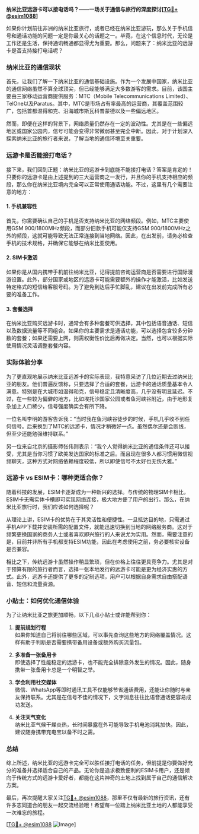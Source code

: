 **纳米比亚远游卡可以接电话吗？——一场关于通信与旅行的深度探讨[[TG💪+ @esim1088](https://t.me/s/esim1088)]**

如果你计划前往非洲的纳米比亚旅行，或者已经在纳米比亚游玩，那么关于手机信号和通话功能的问题一定是你最关心的话题之一。毕竟，在这个信息时代，无论是工作还是生活，保持通讯畅通都显得尤为重要。那么，问题来了：纳米比亚的远游卡是否支持接打电话呢？

### 纳米比亚的通信现状

首先，让我们了解一下纳米比亚的通信基础设施。作为一个发展中国家，纳米比亚的通信网络虽然不算全球顶尖，但已经能够满足大多数游客的需求。目前，该国主要由三家移动运营商提供服务：MTC（Mobile Telecommunications Limited）、TelOne以及Paratus。其中，MTC是市场占有率最高的运营商，其覆盖范围较广，包括首都温得和克、沿海城市斯瓦科普蒙德以及一些偏远地区。

然而，即便在这样的背景下，网络质量仍然存在一定的波动性。尤其是在一些偏远地区或国家公园内，信号可能会变得非常微弱甚至完全中断。因此，对于计划深入探索纳米比亚的旅行者来说，了解当地的通信环境至关重要。

### 远游卡是否能接打电话？

接下来，我们回到正题：纳米比亚的远游卡到底能不能接打电话？答案是肯定的！只要你的远游卡是由上述提到的三大运营商之一发行，并且你的手机支持相应的频段，那么你在纳米比亚境内完全可以正常使用通话功能。不过，这里有几个需要注意的地方：

#### 1. **手机兼容性**
   首先，你需要确认自己的手机是否支持纳米比亚的网络频段。例如，MTC主要使用GSM 900/1800MHz频段，而部分旧款手机可能仅支持GSM 900/1800MHz之外的频段，这就可能导致无法正常连接到当地网络。因此，在出发前，请务必检查手机的技术规格，并确保它能够在纳米比亚使用。

#### 2. **SIM卡激活**
   如果你是从国内携带手机前往纳米比亚，记得提前咨询运营商是否需要进行国际漫游设置。此外，部分国家或地区的远游卡可能需要额外的操作才能激活，比如发送特定格式的短信给客服号码。为了避免到达后手忙脚乱，建议在出发前完成所有必要的准备工作。

#### 3. **套餐选择**
   在纳米比亚购买远游卡时，通常会有多种套餐可供选择，其中包括语音通话、短信以及数据流量等不同组合。如果你的主要需求是通话功能，可以选择包含较多分钟数的套餐；如果还需要上网，则需权衡性价比后再做决定。当然，也可以根据实际使用情况灵活调整套餐内容。

### 实际体验分享

为了更直观地展示纳米比亚远游卡的实际表现，我特意采访了几位近期去过纳米比亚的朋友。他们普遍反馈称，只要选择了合适的套餐，远游卡的通话质量基本令人满意。特别是在大城市如温得和克，信号稳定且清晰度高，几乎没有明显延迟。不过，在一些较为偏僻的地方，比如埃托沙国家公园或者鱼河峡谷附近，由于地形复杂加上人口稀少，信号强度确实会有所下降。

一位名叫李明的游客告诉我：“当时我在鱼河峡谷徒步的时候，手机几乎收不到任何信号。后来换到了MTC的远游卡，情况才稍微好一点。虽然偶尔还是会断线，但至少还能勉强维持联系。”

另一位来自北京的摄影师张伟则表示：“我个人觉得纳米比亚的通信条件还可以接受，尤其是当你习惯了欧美发达国家的标准之后。而且现在很多人都习惯用微信视频聊天，这种方式对网络依赖程度较低，所以即使信号不太好也无伤大雅。”

### 远游卡 vs ESIM卡：哪种更适合你？

随着科技的发展，ESIM卡逐渐成为一种新兴的选择。与传统的物理SIM卡相比，ESIM卡无需实体卡槽即可实现网络连接，极大地方便了用户的出行。那么，在纳米比亚旅行时，我们应该如何选择呢？

从理论上讲，ESIM卡的优势在于其灵活性和便捷性。一旦抵达目的地，只需通过手机APP下载并安装所需的配置文件，就能迅速切换到当地的网络服务商。这对于频繁更换国家的商务人士或者喜欢即兴旅行的人来说尤为实用。然而，需要注意的是，目前并非所有手机都支持ESIM功能，因此在考虑使用之前，务必要核实设备是否兼容。

相比之下，传统远游卡虽然操作稍显繁琐，但在价格上往往更具竞争力。尤其是对于预算有限的旅行者而言，选择一张本地发行的远游卡可能是更为经济实惠的方式。此外，远游卡还提供了更多的定制选项，用户可以根据自身需求自由搭配语音、短信和流量资源。

### 小贴士：如何优化通信体验

为了让纳米比亚之旅更加顺畅，以下几点小贴士或许能帮到你：

1. **提前规划行程**  
   如果你知道自己将前往哪些区域，可以事先查询这些地方的网络覆盖情况。这样有助于判断是否需要携带备用设备或额外购买流量包。

2. **多准备一张备用卡**  
   即使选择了性能稳定的远游卡，也不能完全排除意外发生的情况。因此，随身携带一张备用卡总是一个明智之举。

3. **学会利用社交媒体**  
   微信、WhatsApp等即时通讯工具不仅能够节省通话费用，还能让你随时与亲友保持联系。尤其是在信号不佳的情况下，文字消息往往比语音通话更容易成功发送。

4. **关注天气变化**  
   纳米比亚气候干燥炎热，长时间暴露在外可能导致手机电池消耗加快。因此，建议随身携带充电宝以备不时之需。

### 总结

综上所述，纳米比亚的远游卡完全可以胜任接打电话的任务，但前提是你要做好充分的准备并选择适合自己的产品。无论你是追求极致便利的ESIM卡用户，还是倾向于传统方式的远游卡爱好者，都能在这片神奇的土地上找到属于自己的通信解决方案。

最后，再次提醒大家关注[TG💪+ @esim1088](https://t.me/s/esim1088)，那里不仅有最新的旅行资讯，还有许多志同道合的朋友一起交流经验哦！希望每一位踏上纳米比亚土地的人都能享受一次难忘的旅程。

[[TG💪+ @esim1088](https://t.me/s/esim1088) ![Image](https://i.postimg.cc/4NQfJmqS/Snipaste-2025-05-13-00-14-12.png)]